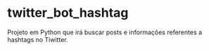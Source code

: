 # twitter_bot_hashtag
Projeto em Python que irá buscar posts e informações referentes a hashtags no Tiwitter.

